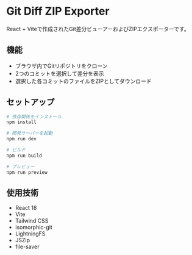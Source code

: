 # Git Diff ZIP Exporter

React + Viteで作成されたGit差分ビューアーおよびZIPエクスポーターです。

## 機能

- ブラウザ内でGitリポジトリをクローン
- 2つのコミットを選択して差分を表示
- 選択した各コミットのファイルをZIPとしてダウンロード

## セットアップ

```bash
# 依存関係をインストール
npm install

# 開発サーバーを起動
npm run dev

# ビルド
npm run build

# プレビュー
npm run preview
```

## 使用技術

- React 18
- Vite
- Tailwind CSS
- isomorphic-git
- LightningFS
- JSZip
- file-saver
